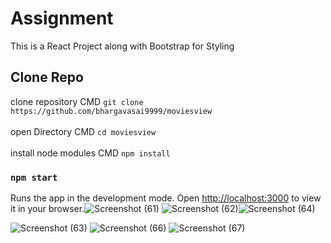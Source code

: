 # Assignment

This is a React Project along with Bootstrap for Styling
## Clone Repo
clone repository CMD `git clone https://github.com/bhargavasai9999/moviesview`   
<br>
open Directory CMD `cd moviesview`   
<br>
install node modules CMD `npm install`
### `npm start`

Runs the app in the development mode.
Open [http://localhost:3000](http://localhost:3000) to view it in your browser.![Screenshot (61)](https://github.com/bhargavasai9999/movieview/assets/85823759/1faebea7-7252-46fa-a7d8-6a72abf11683)
![Screenshot (62)](https://github.com/bhargavasai9999/movieview/assets/85823759/a5697682-192b-43cb-8e6e-8412b48b9767)![Screenshot (64)](https://github.com/bhargavasai9999/movieview/assets/85823759/5105febd-54b0-4fce-bc79-8c28035605da)

![Screenshot (63)](https://github.com/bhargavasai9999/movieview/assets/85823759/d0bb70ad-55f3-46e2-a348-2c6c84ad7d7c)
![Screenshot (66)](https://github.com/bhargavasai9999/movieview/assets/85823759/9451958e-7b21-4c7a-ba71-83cc9f27c4c0)
![Screenshot (67)](https://github.com/bhargavasai9999/movieview/assets/85823759/fa39bb17-8971-424b-8d51-5878fde9a96f)
